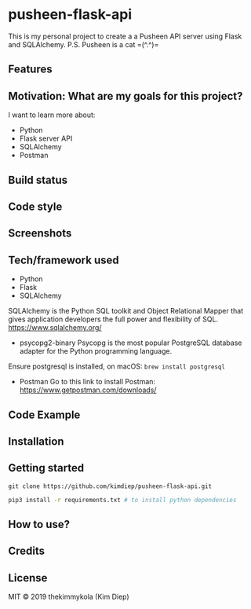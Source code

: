 # pusheen-flask-api

This is my personal project to create a a Pusheen API server using Flask and SQLAlchemy. P.S. Pusheen is a cat =(^.^)=

## Features


## Motivation: What are my goals for this project?

I want to learn more about:

- Python
- Flask server API
- SQLAlchemy
- Postman

## Build status

## Code style

## Screenshots

## Tech/framework used

- Python
- Flask
- SQLAlchemy

SQLAlchemy is the Python SQL toolkit and Object Relational Mapper that gives application developers the full power and flexibility of SQL.
https://www.sqlalchemy.org/

- psycopg2-binary
Psycopg is the most popular PostgreSQL database adapter for the Python programming language.

Ensure postgresql is installed, on macOS:
`brew install postgresql`

- Postman
Go to this link to install Postman:
https://www.getpostman.com/downloads/


## Code Example

## Installation

## Getting started

`git clone https://github.com/kimdiep/pusheen-flask-api.git`

```bash
pip3 install -r requirements.txt # to install python dependencies
```

## How to use?

## Credits

## License

MIT © 2019 thekimmykola (Kim Diep)

